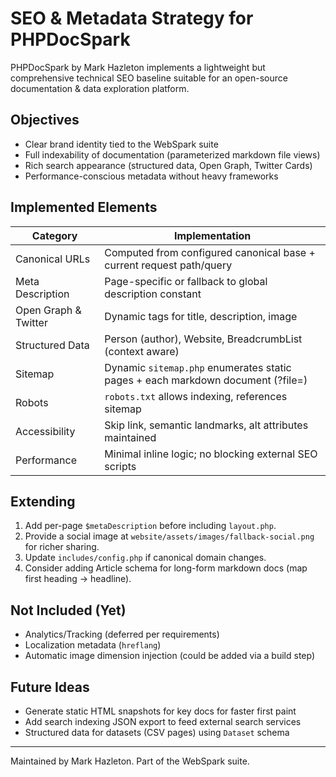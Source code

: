# SEO & Metadata Strategy for PHPDocSpark

PHPDocSpark by Mark Hazleton implements a lightweight but comprehensive technical SEO baseline suitable for an open-source documentation & data exploration platform.

## Objectives

- Clear brand identity tied to the WebSpark suite
- Full indexability of documentation (parameterized markdown file views)
- Rich search appearance (structured data, Open Graph, Twitter Cards)
- Performance-conscious metadata without heavy frameworks

## Implemented Elements

| Category | Implementation |
|----------|----------------|
| Canonical URLs | Computed from configured canonical base + current request path/query |
| Meta Description | Page-specific or fallback to global description constant |
| Open Graph & Twitter | Dynamic tags for title, description, image |
| Structured Data | Person (author), Website, BreadcrumbList (context aware) |
| Sitemap | Dynamic `sitemap.php` enumerates static pages + each markdown document (?file=) |
| Robots | `robots.txt` allows indexing, references sitemap |
| Accessibility | Skip link, semantic landmarks, alt attributes maintained |
| Performance | Minimal inline logic; no blocking external SEO scripts |

## Extending

1. Add per-page `$metaDescription` before including `layout.php`.
2. Provide a social image at `website/assets/images/fallback-social.png` for richer sharing.
3. Update `includes/config.php` if canonical domain changes.
4. Consider adding Article schema for long-form markdown docs (map first heading → headline).

## Not Included (Yet)

- Analytics/Tracking (deferred per requirements)
- Localization metadata (`hreflang`)
- Automatic image dimension injection (could be added via a build step)

## Future Ideas

- Generate static HTML snapshots for key docs for faster first paint
- Add search indexing JSON export to feed external search services
- Structured data for datasets (CSV pages) using `Dataset` schema

---
Maintained by Mark Hazleton. Part of the WebSpark suite.
